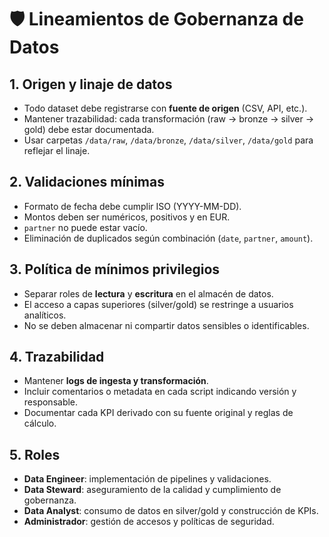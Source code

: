 # 🛡️ Lineamientos de Gobernanza de Datos

## 1. Origen y linaje de datos
- Todo dataset debe registrarse con **fuente de origen** (CSV, API, etc.).
- Mantener trazabilidad: cada transformación (raw → bronze → silver → gold) debe estar documentada.
- Usar carpetas `/data/raw`, `/data/bronze`, `/data/silver`, `/data/gold` para reflejar el linaje.

## 2. Validaciones mínimas
- Formato de fecha debe cumplir ISO (YYYY-MM-DD).
- Montos deben ser numéricos, positivos y en EUR.
- `partner` no puede estar vacío.
- Eliminación de duplicados según combinación (`date`, `partner`, `amount`).

## 3. Política de mínimos privilegios
- Separar roles de **lectura** y **escritura** en el almacén de datos.
- El acceso a capas superiores (silver/gold) se restringe a usuarios analíticos.
- No se deben almacenar ni compartir datos sensibles o identificables.

## 4. Trazabilidad
- Mantener **logs de ingesta y transformación**.
- Incluir comentarios o metadata en cada script indicando versión y responsable.
- Documentar cada KPI derivado con su fuente original y reglas de cálculo.

## 5. Roles
- **Data Engineer**: implementación de pipelines y validaciones.
- **Data Steward**: aseguramiento de la calidad y cumplimiento de gobernanza.
- **Data Analyst**: consumo de datos en silver/gold y construcción de KPIs.
- **Administrador**: gestión de accesos y políticas de seguridad.
